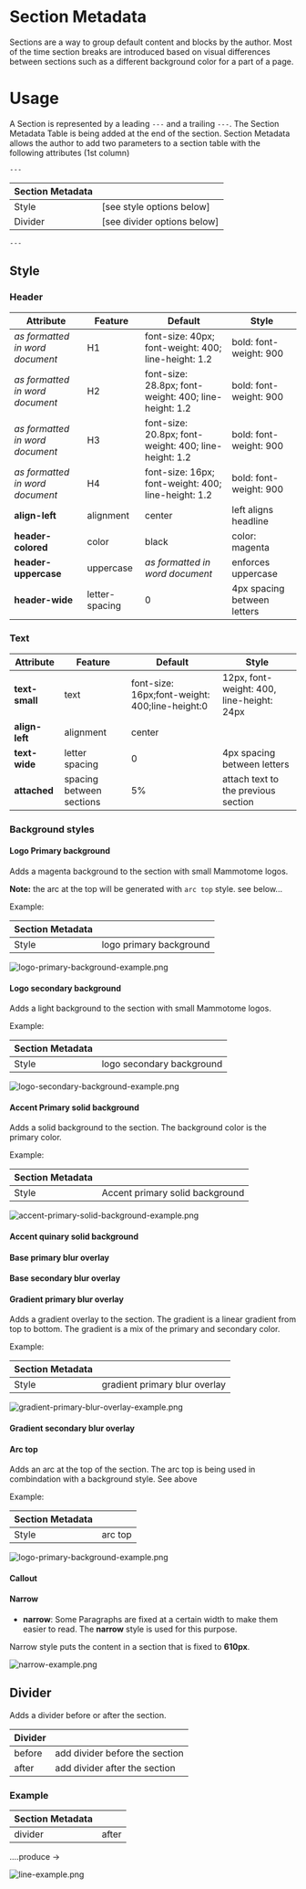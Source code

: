 # Section Metadata

Sections are a way to group default content and blocks by the author. Most of the time section breaks are introduced
based on visual differences between sections such as a different background color for a part of a page.

# Usage

A Section is represented by a leading `---` and a trailing `---`. The Section Metadata Table is being added at the end of the section.
Section Metadata allows the author to add two parameters to a section table with the following attributes (1st column)

`---`

| Section Metadata |                             |
| ---------------- | --------------------------- |
| Style            | [see style options below]   |
| Divider          | [see divider options below] |

`---`


## Style

### Header


| Attribute                       | Feature        | Default                                               | Style                       |
| ------------------------------- | -------------- | ----------------------------------------------------- | --------------------------- |
| _as formatted in word document_ | H1             | font-size: 40px; font-weight: 400; line-height: 1.2   | bold: font-weight: 900      |
| _as formatted in word document_ | H2             | font-size: 28.8px; font-weight: 400; line-height: 1.2 | bold: font-weight: 900      |
| _as formatted in word document_ | H3             | font-size: 20.8px; font-weight: 400; line-height: 1.2 | bold: font-weight: 900      |
| _as formatted in word document_ | H4             | font-size: 16px; font-weight: 400; line-height: 1.2   | bold: font-weight: 900      |
| **align-left**                  | alignment      | center                                                | left aligns  headline       |
| **header-colored**              | color          | black                                                 | color: magenta              |
| **header-uppercase**            | uppercase      | _as formatted in word document_                       | enforces uppercase          |
| **header-wide**                 | letter-spacing | 0                                                     | 4px spacing between letters |

### Text


| Attribute      | Feature                  | Default                                        | Style                                     |
| -------------- | ------------------------ | ---------------------------------------------- | ----------------------------------------- |
| **text-small** | text                     | font-size: 16px;font-weight: 400;line-height:0 | 12px, font-weight: 400, line-height: 24px |
| **align-left** | alignment                | center                                         |                                           |
| **text-wide**  | letter spacing           | 0                                              | 4px spacing between letters               |
| **attached**   | spacing between sections | 5%                                             | attach text to the previous section       |

### Background styles

#### Logo Primary background

Adds a magenta background to the section with small Mammotome logos. 

**Note:** the arc at the top will be generated with `arc top` style. see below... 

Example:

| Section Metadata |                         |
|------------------|-------------------------|
| Style            | logo primary background |

![logo-primary-background-example.png](assets%2Flogo-primary-background-example.png)


#### Logo secondary background

Adds a light background to the section with small Mammotome logos.

Example:

| Section Metadata |                           |
|------------------|---------------------------|
| Style            | logo secondary background |

![logo-secondary-background-example.png](assets%2Flogo-secondary-background-example.png)

#### Accent Primary solid background

Adds a solid background to the section. The background color is the primary color.

Example:

| Section Metadata |                                 |
|------------------|---------------------------------|
| Style            | Accent primary solid background |

![accent-primary-solid-background-example.png](assets%2Faccent-primary-solid-background-example.png)

#### Accent quinary solid background

#### Base primary blur overlay

#### Base secondary blur overlay

#### Gradient primary blur overlay

Adds a gradient overlay to the section. The gradient is a linear gradient from top to bottom. The gradient is a mix of the primary and secondary color.

Example:

| Section Metadata |                               |
|------------------|-------------------------------|
| Style            | gradient primary blur overlay |

![gradient-primary-blur-overlay-example.png](assets%2Fgradient-primary-blur-overlay-example.png)



#### Gradient secondary blur overlay

#### Arc top

Adds an arc at the top of the section. The arc top is being used in combindation with a background style. See above


Example:

| Section Metadata |         |
|------------------|---------|
| Style            | arc top |

![logo-primary-background-example.png](assets%2Flogo-primary-background-example.png)

#### Callout

#### Narrow

* **narrow**: Some Paragraphs are fixed at a certain width to make them easier to read. The **narrow** style is used for this purpose.

Narrow style puts the content in a section that is fixed to **610px**.

![narrow-example.png](assets%2Fnarrow-example.png)

## Divider

Adds a divider before or after the section.


| Divider |                                |
| ------- | ------------------------------ |
| before  | add divider before the section |
| after   | add divider after the section  |

### Example


| Section Metadata |       |
| ---------------- | ----- |
| divider          | after |

....produce →

![line-example.png](assets%2Fline-example.png)
